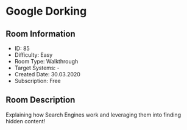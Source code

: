 ﻿# Google Dorking

## Room Information
- ID: 85
- Difficulty: Easy
- Room Type: Walkthrough
- Target Systems: -
- Created Date: 30.03.2020
- Subscription: Free

## Room Description
Explaining how Search Engines work and leveraging them into finding hidden content!
